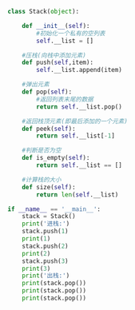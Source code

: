 
<BlogInfo title="6.栈的实现" author="白日梦想猿" pv=0 read_times=0 pre_cost_time=0分35秒 category="数据结构" tag_list="['数据结构']" create_time="2020.05.24 15:16:21" update_time="2020.06.19 09:40:57" />

```python
class Stack(object):

    def __init__(self):
        #初始化一个私有的空列表
        self.__list = []

    #压栈(向栈中添加元素)
    def push(self,item):
        self.__list.append(item)

    #弹出元素
    def pop(self):
        #返回列表末尾的数据
        return self.__list.pop()

    #返回栈顶元素(即最后添加的一个元素)
    def peek(self):
        return self.__list[-1]

    #判断是否为空
    def is_empty(self):
        return self.__list == []

    #计算栈的大小
    def size(self):
        return len(self.__list)

if __name__ == '__main__':
    stack = Stack()
    print('进栈:')
    stack.push(1)
    print(1)
    stack.push(2)
    print(2)
    stack.push(3)
    print(3)
    print('出栈:')
    print(stack.pop())
    print(stack.pop())
    print(stack.pop())
```
